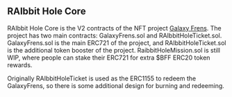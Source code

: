 ## RAIbbit Hole Core

RAIbbit Hole Core is the V2 contracts of the NFT project [Galaxy Frens](https://twitter.com/RaibbitHole). The project has two main contracts: GalaxyFrens.sol and RAIbbitHoleTicket.sol. GalaxyFrens.sol is the main ERC721 of the project, and RAIbbitHoleTicket.sol is the additional token booster of the project. RaibbitHoleMission.sol is still WIP, where people can stake their ERC721 for extra $BFF ERC20 token rewards.


Originally RAIbbitHoleTicket is used as the ERC1155 to redeem the GalaxyFrens, so there is some additional design for burning and redeeming.